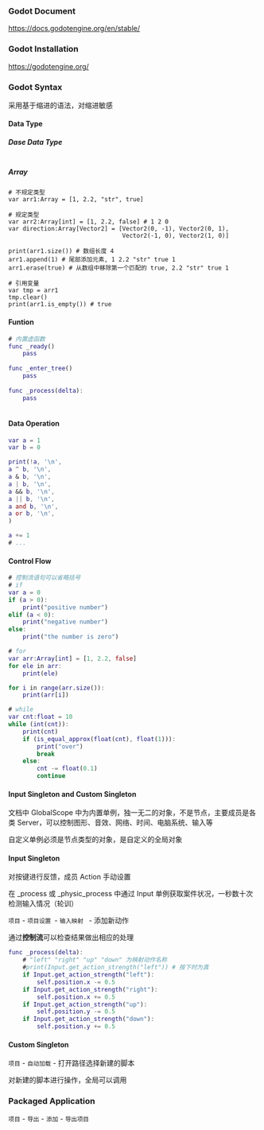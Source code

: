 ### Godot Document

https://docs.godotengine.org/en/stable/

### Godot Installation

https://godotengine.org/

### Godot Syntax

采用基于缩进的语法，对缩进敏感

#### Data Type

##### Dase Data Type

```gd

```



##### Array

```
# 不规定类型
var arr1:Array = [1, 2.2, "str", true]

# 规定类型
var arr2:Array[int] = [1, 2.2, false] # 1 2 0
var direction:Array[Vector2] = [Vector2(0, -1), Vector2(0, 1), 
                                Vector2(-1, 0), Vector2(1, 0)]

print(arr1.size()) # 数组长度 4
arr1.append(1) # 尾部添加元素, 1 2.2 "str" true 1
arr1.erase(true) # 从数组中移除第一个匹配的 true, 2.2 "str" true 1

# 引用变量
var tmp = arr1
tmp.clear()
print(arr1.is_empty()) # true
```

#### Funtion

```gd
# 内置虚函数
func _ready()
    pass
    
func _enter_tree()
    pass
    
func _process(delta):
    pass
    
```



#### Data Operation

```gd
var a = 1
var b = 0

print(!a, '\n',
a ^ b, '\n',
a & b, '\n',  
a | b, '\n', 
a && b, '\n',
a || b, '\n',
a and b, '\n',
a or b, '\n',
)

a += 1
# ...
```



#### Control Flow

```gd
# 控制流语句可以省略括号
# if
var a = 0
if (a > 0):
    print("positive number")
elif (a < 0):
    print("negative number")
else:
    print("the number is zero")

# for
var arr:Array[int] = [1, 2.2, false]
for ele in arr:
    print(ele)

for i in range(arr.size()):
    print(arr[i])

# while
var cnt:float = 10
while (int(cnt)):
    print(cnt)
    if (is_equal_approx(float(cnt), float(1))):
        print("over")
        break
    else:
        cnt -= float(0.1)
        continue
```



#### Input Singleton and Custom Singleton

文档中 GlobalScope 中为内置单例，独一无二的对象，不是节点，主要成员是各类 Server，可以控制图形、音效、网络、时间、电脑系统、输入等

自定义单例必须是节点类型的对象，是自定义的全局对象

#### Input Singleton

对按键进行反馈，成员 Action 手动设置

在 _process 或 _physic_process 中通过 Input 单例获取案件状况，一秒数十次检测输入情况（轮训）

`项目` - `项目设置 `- `输入映射 ` - 添加新动作

通过**控制流**可以检查结果做出相应的处理

```gd
func _process(delta):
    # "left" "right" "up" "down" 为映射动作名称
	#print(Input.get_action_strength("left")) # 按下时为真
	if Input.get_action_strength("left"):
		self.position.x -= 0.5
	if Input.get_action_strength("right"):
		self.position.x += 0.5
	if Input.get_action_strength("up"):
		self.position.y -= 0.5
	if Input.get_action_strength("down"):
		self.position.y += 0.5
```

#### Custom Singleton

`项目` - `自动加载` - 打开路径选择新建的脚本

对新建的脚本进行操作，全局可以调用

### Packaged Application

`项目` - `导出` - `添加` - `导出项目`